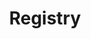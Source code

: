 ---
type: docs
title: "Registry"
linkTitle: "Registry"
description: "自定义注册中心"
weight: 60
no_list: true
---